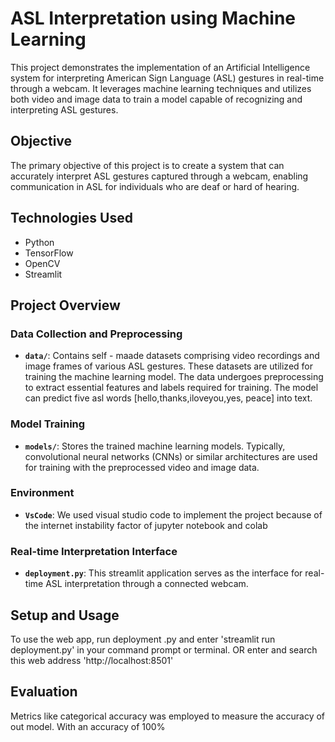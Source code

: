 # ASL Interpretation using Machine Learning

This project demonstrates the implementation of an Artificial Intelligence system for interpreting American Sign Language (ASL) gestures in real-time through a webcam. It leverages machine learning techniques and utilizes both video and image data to train a model capable of recognizing and interpreting ASL gestures.

## Objective

The primary objective of this project is to create a system that can accurately interpret ASL gestures captured through a webcam, enabling communication in ASL for individuals who are deaf or hard of hearing. 

## Technologies Used

- Python
- TensorFlow
- OpenCV
- Streamlit

## Project Overview

### Data Collection and Preprocessing

- **`data/`**: Contains self - maade  datasets comprising video recordings and image frames of various ASL gestures. These datasets are utilized for training the machine learning model. The data undergoes preprocessing to extract essential features and labels required for training. The model can predict five asl words [hello,thanks,iloveyou,yes, peace] into text.

### Model Training

- **`models/`**: Stores the trained machine learning models. Typically, convolutional neural networks (CNNs) or similar architectures are used for training with the preprocessed video and image data.

### Environment

- **`VsCode`**: We used visual studio code to implement the project because of the internet instability factor of jupyter notebook and colab

### Real-time Interpretation Interface

- **`deployment.py`**: This streamlit application serves as the interface for real-time ASL interpretation through a connected webcam.

## Setup and Usage
 To use the web app, run  deployment .py and enter 'streamlit run deployment.py' in your command prompt or terminal. OR enter and search this web address 'http://localhost:8501'

## Evaluation
 Metrics like categorical accuracy  was employed to measure the accuracy of out model. With an accuracy of 100%




